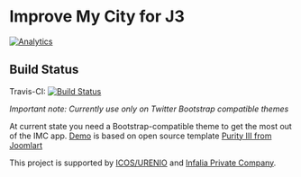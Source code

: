 # Improve My City for J3 #
[![Analytics](https://ga-beacon.appspot.com/UA-7990459-29/itsam/imc?flat)](https://github.com/igrigorik/ga-beacon)

Build Status
---------------------
Travis-CI: [![Build Status](https://travis-ci.org/itsam/imc.svg)](https://travis-ci.org/itsam/imc)

*Important note: Currently use only on Twitter Bootstrap compatible themes*

At current state you need a Bootstrap-compatible theme to get the most out of the IMC app.
[Demo](http://mklab.iti.gr/joomla3/en/) is based on open source template [Purity III from Joomlart](http://www.joomlart.com/joomla/templates/purity-iii)


This project is supported by [ICOS/URENIO](http://icos.urenio.org/) and [Infalia Private Company](http://www.infalia.com).
